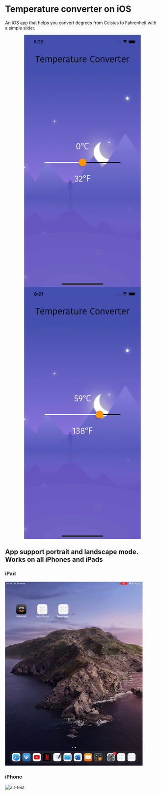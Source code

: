 # Temperature converter on iOS
An iOS app that helps you convert degrees from Celsius to Fahrenheit with a simple slider.

<p align="center">
  <img align="center" src="https://github.com/Kirchberg/temperature-converter/blob/master/Temperature%20Converter/img/GitHub/Simulator%20Screen%20Shot%20-%20iPhone%2011%20-%202020-07-28%20at%2020.20.58.png" width="380" height="820">
  <img align="center" src="https://github.com/Kirchberg/temperature-converter/blob/master/Temperature%20Converter/img/GitHub/Simulator%20Screen%20Shot%20-%20iPhone%2011%20-%202020-07-28%20at%2020.21.12.png" width="380" height="820">
</p>

## App support portrait and landscape mode. Works on all iPhones and iPads

### iPad

![alt-text](https://github.com/Kirchberg/temperature-converter/blob/master/Temperature%20Converter/img/GitHub/iPad.gif)

### iPhone

![alt-text](https://github.com/Kirchberg/temperature-converter/blob/master/Temperature%20Converter/img/GitHub/iPhone7.gif)
